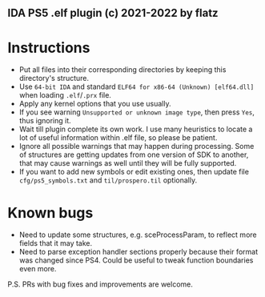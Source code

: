 ## IDA PS5 .elf plugin (c) 2021-2022 by flatz

# Instructions
* Put all files into their corresponding directories by keeping this directory's structure.
* Use `64-bit IDA` and standard `ELF64 for x86-64 (Unknown) [elf64.dll]` when loading `.elf`/`.prx` file.
* Apply any kernel options that you use usually.
* If you see warning `Unsupported or unknown image type`, then press `Yes`, thus ignoring it.
* Wait till plugin complete its own work. I use many heuristics to locate a lot of useful information within .elf file, so please be patient.
* Ignore all possible warnings that may happen during processing. Some of structures are getting updates from one version of SDK to another, that may cause warnings as well until they will be fully supported.
* If you want to add new symbols or edit existing ones, then update file `cfg/ps5_symbols.txt` and `til/prospero.til` optionally.

# Known bugs
* Need to update some structures, e.g. sceProcessParam, to reflect more fields that it may take.
* Need to parse exception handler sections properly because their format was changed since PS4. Could be useful to tweak function boundaries even more.

P.S. PRs with bug fixes and improvements are welcome.
